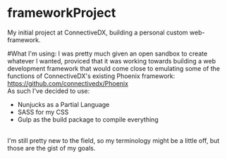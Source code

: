 # frameworkProject
My initial project at ConnectiveDX, building a personal custom web-framework.


#What I'm using:
I was pretty much given an open sandbox to create whatever I wanted, proviced that it was working towards building a web development
framework that would come close to emulating some of the functions of ConnectiveDX's existing Phoenix framework:
<br>
https://github.com/connectivedx/Phoenix
<br>
As such I've decided to use:
  <ul>
    <li>Nunjucks as a Partial Language</li>
    <li>SASS for my CSS</li>
    <li>Gulp as the build package to compile everything</li>
  </ul>
  <br>
I'm still pretty new to the field, so my terminology might be a little off, but those are the gist of my goals.


